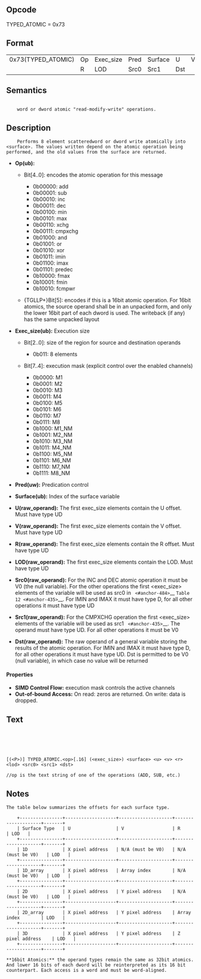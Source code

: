 <!---======================= begin_copyright_notice ============================

Copyright (C) 2020-2022 Intel Corporation

SPDX-License-Identifier: MIT

============================= end_copyright_notice ==========================-->

## Opcode

  TYPED_ATOMIC = 0x73

## Format

| | | | | | | |
| --- | --- | --- | --- | --- | --- | --- |
| 0x73(TYPED_ATOMIC) | Op | Exec_size | Pred | Surface | U   | V |
|                    | R  | LOD       | Src0 | Src1    | Dst |   |


## Semantics


```

    word or dword atomic "read-modify-write" operations.
```

## Description





```
    Performs 8 element scatteredword or dword write atomically into <surface>. The values written depend on the atomic operation being performed, and the old values from the surface are returned.
```


- **Op(ub):**

  - Bit[4..0]: encodes the atomic operation for this message

    - 0b00000:  add
    - 0b00001:  sub
    - 0b00010:  inc
    - 0b00011:  dec
    - 0b00100:  min
    - 0b00101:  max
    - 0b00110:  xchg
    - 0b00111:  cmpxchg
    - 0b01000:  and
    - 0b01001:  or
    - 0b01010:  xor
    - 0b01011:  imin
    - 0b01100:  imax
    - 0b01101:  predec
    - 0b10000:  fmax
    - 0b10001:  fmin
    - 0b10010:  fcmpwr
  - {TGLLP+}Bit[5]: encodes if this is a 16bit atomic operation. For 16bit atomics, the source operand shall be in an unpacked form, and only the lower 16bit part of each dword is used. The writeback (if any) has the same unpacked layout


- **Exec_size(ub):** Execution size

  - Bit[2..0]: size of the region for source and destination operands

    - 0b011:  8 elements
  - Bit[7..4]: execution mask (explicit control over the enabled channels)

    - 0b0000:  M1
    - 0b0001:  M2
    - 0b0010:  M3
    - 0b0011:  M4
    - 0b0100:  M5
    - 0b0101:  M6
    - 0b0110:  M7
    - 0b0111:  M8
    - 0b1000:  M1_NM
    - 0b1001:  M2_NM
    - 0b1010:  M3_NM
    - 0b1011:  M4_NM
    - 0b1100:  M5_NM
    - 0b1101:  M6_NM
    - 0b1110:  M7_NM
    - 0b1111:  M8_NM

- **Pred(uw):** Predication control


- **Surface(ub):** Index of the surface variable


- **U(raw_operand):** The first exec_size elements contain the U offset. Must have type UD


- **V(raw_operand):** The first exec_size elements contain the V offset. Must have type UD


- **R(raw_operand):** The first exec_size elements contain the R offset. Must have type UD


- **LOD(raw_operand):** The first exec_size elements contain the LOD. Must have type UD


- **Src0(raw_operand):** For the INC and DEC atomic operation it must be V0 (the null variable). For the other operations the first <exec_size> elements of the variable will be used as src0 in ` <#anchor-484>`__ `Table 12 <#anchor-435>`__. For IMIN and IMAX it must have type D, for all other operations it must have type UD


- **Src1(raw_operand):** For the CMPXCHG operation the first <exec_size> elements of the variable will be used as src1 ` <#anchor-435>`__. The operand must have type UD. For all other  operations it must be V0


- **Dst(raw_operand):** The raw operand of a general variable storing the results of the atomic operation. For IMIN and IMAX it must have type D, for all other operations it must have type UD. Dst is permitted to be V0 (null variable), in which case no value will be returned


#### Properties
- **SIMD Control Flow:** execution mask controls the active channels
- **Out-of-bound Access:** On read: zeros are returned. On write: data is dropped.




## Text
```





[(<P>)] TYPED_ATOMIC.<op>[.16] (<exec_size>) <surface> <u> <v> <r> <lod> <src0> <src1> <dst>

//op is the text string of one of the operations (ADD, SUB, etc.)
```
## Notes






    The table below summarizes the offsets for each surface type.

        +----------------+-------------------+--------------------+--------------------+-------+
        | Surface Type   | U                 | V                  | R                  | LOD   |
        +----------------+-------------------+--------------------+--------------------+-------+
        | 1D             | X pixel address   | N/A (must be V0)   | N/A (must be V0)   | LOD   |
        +----------------+-------------------+--------------------+--------------------+-------+
        | 1D_array       | X pixel address   | Array index        | N/A (must be V0)   | LOD   |
        +----------------+-------------------+--------------------+--------------------+-------+
        | 2D             | X pixel address   | Y pixel address    | N/A (must be V0)   | LOD   |
        +----------------+-------------------+--------------------+--------------------+-------+
        | 2D_array       | X pixel address   | Y pixel address    | Array index        | LOD   |
        +----------------+-------------------+--------------------+--------------------+-------+
        | 3D             | X pixel address   | Y pixel address    | Z pixel address    | LOD   |
        +----------------+-------------------+--------------------+--------------------+-------+

    **16bit Atomics:** the operand types remain the same as 32bit atomics. And lower 16 bits of each dword will be reinterpreted as its 16 bit counterpart. Each access is a word and must be word-aligned.


